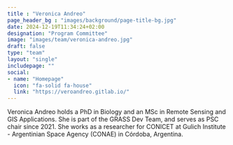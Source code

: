 ```yaml
---
title : "Veronica Andreo"
page_header_bg : "images/background/page-title-bg.jpg"
date: 2024-12-19T11:34:24+02:00
designation: "Program Committee"
image: "images/team/veronica-andreo.jpg"
draft: false
type: "team"
layout: "single"
includepage: ""
social:
- name: "Homepage"
  icon: "fa-solid fa-house"
  link: "https://veroandreo.gitlab.io/"
---
```


Veronica Andreo holds a PhD in Biology and an MSc in Remote Sensing and GIS
Applications. She is part of the GRASS Dev Team, and serves as PSC chair since
2021. She works as a researcher for CONICET at Gulich Institute - Argentinian
Space Agency (CONAE) in Córdoba, Argentina.
